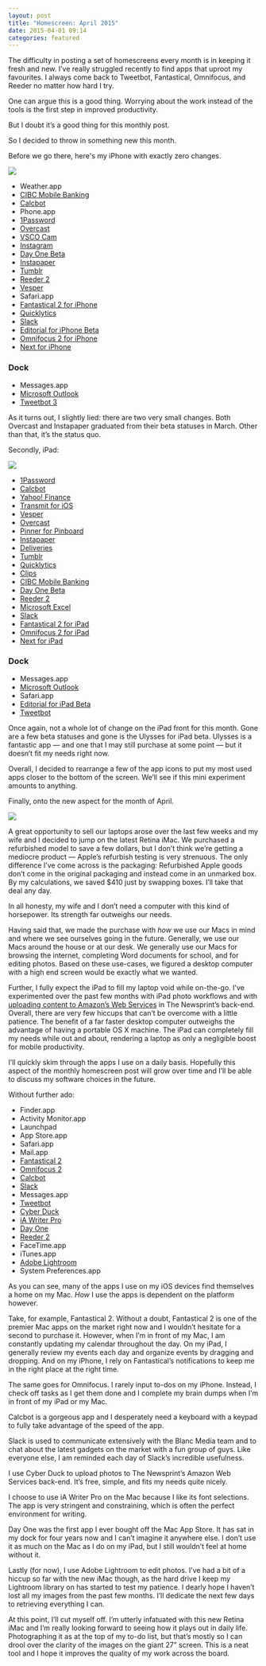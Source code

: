 ```yaml
---
layout: post
title: "Homescreen: April 2015"
date: 2015-04-01 09:14
categories: featured
---
```


The difficulty in posting a set of homescreens every month is in keeping it fresh and new. I’ve really struggled recently to find apps that uproot my favourites. I always come back to Tweetbot, Fantastical, Omnifocus, and Reeder no matter how hard I try. 

One can argue this is a good thing. Worrying about the work instead of the tools is the first step in improved productivity. 

But I doubt it’s a good thing for this monthly post.

So I decided to throw in something new this month.

Before we go there, here's my iPhone with exactly zero changes.

![](http://thenewsprint.s3.amazonaws.com/media/2015/04/April%20iPhone%20Homescreen.png)

* Weather.app
* [CIBC Mobile Banking](https://itunes.apple.com/ca/app/cibc-mobile-banking/id351448953?mt=8&uo=4&at=1l3v5At)
* [Calcbot](https://itunes.apple.com/ca/app/calcbot-intelligent-calculator/id376694347?mt=8&uo=4&at=1l3v5At)
* Phone.app
* [1Password](https://itunes.apple.com/ca/app/1password-password-manager/id568903335?mt=8&uo=4&at=1l3v5At)
* [Overcast](https://itunes.apple.com/ca/app/overcast-podcast-player/id888422857?mt=8&uo=4&at=1l3v5At)
* [VSCO Cam](https://itunes.apple.com/ca/app/vsco-cam/id588013838?mt=8&uo=4&at=1l3v5At)
* [Instagram](https://itunes.apple.com/ca/app/instagram/id389801252?mt=8&uo=4&at=1l3v5At)
* [Day One Beta](https://itunes.apple.com/ca/app/day-one-journal-diary/id421706526?mt=8&uo=4&at=1l3v5At)
* [Instapaper](https://itunes.apple.com/ca/app/instapaper/id288545208?mt=8&uo=4&at=1l3v5At)
* [Tumblr](https://itunes.apple.com/ca/app/tumblr/id305343404?mt=8&uo=4&at=1l3v5At)
* [Reeder 2](https://itunes.apple.com/ca/app/reeder-2/id697846300?mt=8&uo=4&at=1l3v5At)
* [Vesper](https://itunes.apple.com/ca/app/vesper/id655895325?mt=8&uo=4&at=1l3v5At)
* Safari.app
* [Fantastical 2 for iPhone](https://itunes.apple.com/ca/app/fantastical-2-for-iphone-calendar/id718043190?mt=8&uo=4&at=1l3v5At)
* [Quicklytics](https://itunes.apple.com/ca/app/quicklytics-google-analytics/id354890919?mt=8&uo=4&at=1l3v5At)
* [Slack](https://itunes.apple.com/ca/app/slack-team-communication/id618783545?mt=8&uo=4&at=1l3v5At)
* [Editorial for iPhone Beta](https://itunes.apple.com/ca/app/editorial/id673907758?mt=8&uo=4&at=1l3v5At)
* [Omnifocus 2 for iPhone](https://itunes.apple.com/ca/app/omnifocus-2-for-iphone/id690305341?mt=8&uo=4&at=1l3v5At)
* [Next for iPhone](https://itunes.apple.com/ca/app/next-for-iphone-track-your/id596366290?mt=8&uo=4&at=1l3v5At)

### Dock
* Messages.app
* [Microsoft Outlook](https://itunes.apple.com/ca/app/microsoft-outlook/id951937596?mt=8&uo=4&at=1l3v5At)
* [Tweetbot 3](https://itunes.apple.com/ca/app/tweetbot-3-for-twitter-iphone/id722294701?mt=8&uo=4&at=1l3v5At)

As it turns out, I slightly lied: there are two very small changes. Both Overcast and Instapaper graduated from their beta statuses in March. Other than that, it’s the status quo.

Secondly, iPad:

*![](http://thenewsprint.s3.amazonaws.com/media/2015/04/April%20iPad%20Homescreen.png)*

* [1Password](https://itunes.apple.com/ca/app/1password-password-manager/id568903335?mt=8&uo=4&at=1l3v5At)
* [Calcbot](https://itunes.apple.com/ca/app/calcbot-intelligent-calculator/id376694347?mt=8&uo=4&at=1l3v5At)
* [Yahoo! Finance](https://itunes.apple.com/ca/app/yahoo-finance/id328412701?mt=8&uo=4&at=1l3v5At)
* [Transmit for iOS](https://itunes.apple.com/ca/app/transmit-for-ios/id917432930?mt=8&uo=4&at=1l3v5At)
* [Vesper](https://itunes.apple.com/ca/app/vesper/id655895325?mt=8&uo=4&at=1l3v5At)
* [Overcast](https://itunes.apple.com/ca/app/overcast-podcast-player/id888422857?mt=8&uo=4&at=1l3v5At)
* [Pinner for Pinboard](https://itunes.apple.com/ca/app/pinner-for-pinboard/id591613202?mt=8&uo=4&at=1l3v5At)
* [Instapaper](https://itunes.apple.com/ca/app/instapaper/id288545208?mt=8&uo=4&at=1l3v5At)
* [Deliveries](https://itunes.apple.com/ca/app/deliveries-a-package-tracker/id290986013?mt=8&uo=4&at=1l3v5At)
* [Tumblr](https://itunes.apple.com/ca/app/tumblr/id305343404?mt=8&uo=4&at=1l3v5At)
* [Quicklytics](https://itunes.apple.com/ca/app/quicklytics-google-analytics/id354890919?mt=8&uo=4&at=1l3v5At)
* [Clips](https://itunes.apple.com/ca/app/clips-copy-paste-anywhere/id917638056?mt=8&uo=4&at=1l3v5At)
* [CIBC Mobile Banking](https://itunes.apple.com/ca/app/cibc-mobile-banking/id351448953?mt=8&uo=4&at=1l3v5At)
* [Day One Beta](https://itunes.apple.com/ca/app/day-one-journal-diary/id421706526?mt=8&uo=4&at=1l3v5At)
* [Reeder 2](https://itunes.apple.com/ca/app/reeder-2/id697846300?mt=8&uo=4&at=1l3v5At)
* [Microsoft Excel](https://itunes.apple.com/ca/app/microsoft-excel/id586683407?mt=8&uo=4&at=1l3v5At)
* [Slack](https://itunes.apple.com/ca/app/slack-team-communication/id618783545?mt=8&uo=4&at=1l3v5At)
* [Fantastical 2 for iPad](https://itunes.apple.com/ca/app/fantastical-2-for-ipad-calendar/id830708155?mt=8&uo=4&at=1l3v5At)
* [Omnifocus 2 for iPad](https://itunes.apple.com/ca/app/omnifocus-2-for-ipad/id904071710?mt=8&uo=4&at=1l3v5At)
* [Next for iPad](https://itunes.apple.com/ca/app/next-for-ipad-track-your-expenses/id833413936?mt=8&uo=4&at=1l3v5At)

### Dock
* Messages.app
* [Microsoft Outlook](https://itunes.apple.com/ca/app/microsoft-outlook/id951937596?mt=8&uo=4&at=1l3v5At)
* Safari.app
* [Editorial for iPad Beta](https://itunes.apple.com/ca/app/editorial/id673907758?mt=8&uo=4&at=1l3v5At)
* [Tweetbot](https://itunes.apple.com/ca/app/tweetbot-for-twitter-ipad/id498801050?mt=8&uo=4&at=1l3v5At)

Once again, not a whole lot of change on the iPad front for this month. Gone are a few beta statuses and gone is the Ulysses for iPad beta. Ulysses is a fantastic app — and one that I may still purchase at some point — but it doesn’t fit my needs right now.

Overall, I decided to rearrange a few of the app icons to put my most used apps closer to the bottom of the screen. We’ll see if this mini experiment amounts to anything.

Finally, onto the new aspect for the month of April.

*![](http://thenewsprint.s3.amazonaws.com/media/2015/04/April%20Mac%20Homescreen.png)*

A great opportunity to sell our laptops arose over the last few weeks and my wife and I decided to jump on the latest Retina iMac. We purchased a refurbished model to save a few dollars, but I don’t think we’re getting a mediocre product — Apple’s refurbish testing is very strenuous. The only difference I’ve come across is the packaging: Refurbished Apple goods don’t come in the original packaging and instead come in an unmarked box. By my calculations, we saved $410 just by swapping boxes. I’ll take that deal any day.

In all honesty, my wife and I don’t need a computer with this kind of horsepower. Its strength far outweighs our needs. 

Having said that, we made the purchase with *how* we use our Macs in mind and where we see ourselves going in the future. Generally, we use our Macs around the house or at our desk. We generally use our Macs for browsing the internet, completing Word documents for school, and for editing photos. Based on these use-cases, we figured a desktop computer with a high end screen would be exactly what we wanted.

Further, I fully expect the iPad to fill my laptop void while on-the-go. I’ve experimented over the past few months with iPad photo workflows and with [uploading content to Amazon’s Web Services](http://thenewsprint.co/2015/01/29/an-ipadonly-workflow-for-creating-jekyll-posts/) in The Newsprint’s back-end. Overall, there are very few hiccups that can’t be overcome with a little patience. The benefit of a far faster desktop computer outweighs the advantage of having a portable OS X machine. The iPad can completely fill my needs while out and about, rendering a laptop as only a negligible boost for mobile productivity.

I’ll quickly skim through the apps I use on a daily basis. Hopefully this aspect of the monthly homescreen post will grow over time and I’ll be able to discuss my software choices in the future.

Without further ado:

* Finder.app
* Activity Monitor.app
* Launchpad
* App Store.app
* Safari.app
* Mail.app
* [Fantastical 2](https://itunes.apple.com/ca/app/fantastical-2-calendar-reminders/id975937182?mt=12&uo=4&at=1l3v5At)
* [Omnifocus 2](https://itunes.apple.com/ca/app/omnifocus-2/id867299399?mt=12&uo=4&at=1l3v5At)
* [Calcbot](https://itunes.apple.com/ca/app/calcbot-intelligent-calculator/id931657367?mt=12&uo=4&at=1l3v5At)
* [Slack](https://itunes.apple.com/ca/app/slack/id803453959?mt=12&uo=4&at=1l3v5At)
* Messages.app
* [Tweetbot](https://itunes.apple.com/ca/app/tweetbot-for-twitter/id557168941?mt=12&uo=4&at=1l3v5At)
* [Cyber Duck](https://cyberduck.io)
* [iA Writer Pro](https://itunes.apple.com/ca/app/ia-writer-pro/id775737590?mt=12&uo=4&at=1l3v5At)
* [Day One](https://itunes.apple.com/ca/app/day-one/id422304217?mt=12&uo=4&at=1l3v5At)
* [Reeder 2](https://itunes.apple.com/ca/app/reeder-2/id880001334?mt=12&uo=4&at=1l3v5At)
* FaceTime.app
* iTunes.app
* [Adobe Lightroom](http://www.adobe.com/creativecloud/photography.html?sdid=KKTJE&skwcid=AL!3085!3!66757099698!e!!g!!adobe%20lightroom&ef_id=VRtvGgAABLdznYGT:20150401040754:s)
* System Preferences.app

As you can see, many of the apps I use on my iOS devices find themselves a home on my Mac. *How* I use the apps is dependent on the platform however.

Take, for example, Fantastical 2. Without a doubt, Fantastical 2 is one of the premier Mac apps on the market right now and I wouldn’t hesitate for a second to purchase it. However, when I’m in front of my Mac, I am constantly updating my calendar throughout the day. On my iPad, I generally review my events each day and organize events by dragging and dropping. And on my iPhone, I rely on Fantastical’s notifications to keep me in the right place at the right time.

The same goes for Omnifocus. I rarely input to-dos on my iPhone. Instead, I check off tasks as I get them done and I complete my brain dumps when I’m in front of my iPad or my Mac.

Calcbot is a gorgeous app and I desperately need a keyboard with a keypad to fully take advantage of the speed of the app.

Slack is used to communicate extensively with the Blanc Media team and to chat about the latest gadgets on the market with a fun group of guys. Like everyone else, I am reminded each day of Slack’s incredible usefulness.

I use Cyber Duck to upload photos to The Newsprint’s Amazon Web Services back-end. It’s free, simple, and fits my needs quite nicely.

I choose to use iA Writer Pro on the Mac because I like its font selections. The app is very stringent and constraining, which is often the perfect environment for writing.

Day One was the first app I ever bought off the Mac App Store. It has sat in my dock for four years now and I can’t imagine it anywhere else. I don’t use it as much on the Mac as I do on my iPad, but I still wouldn’t feel at home without it.

Lastly (for now), I use Adobe Lightroom to edit photos. I’ve had a bit of a hiccup so far with the new iMac though, as the hard drive I keep my Lightroom library on has started to test my patience. I dearly hope I haven’t lost all my images from the past few months. I’ll dedicate the next few days to retrieving everything I can.

At this point, I’ll cut myself off. I’m utterly infatuated with this new Retina iMac and I’m really looking forward to seeing how it plays out in daily life. Photographing it as at the top of my to-do list, but that’s mostly so I can drool over the clarity of the images on the giant 27” screen. This is a neat tool and I hope it improves the quality of my work across the board.